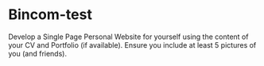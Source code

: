 # Bincom-test
Develop a Single Page Personal Website for yourself using the content of your CV and Portfolio (if available). Ensure you include at least 5 pictures of you (and friends). 